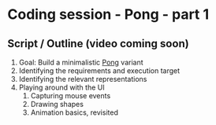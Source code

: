 # Coding session - Pong - part 1

## Script / Outline (video coming soon)
1. Goal: Build a minimalistic [Pong](https://playpong.net/) variant
2. Identifying the requirements and execution target
3. Identifying the relevant representations
4. Playing around with the UI
   1. Capturing mouse events
   2. Drawing shapes
   3. Animation basics, revisited
